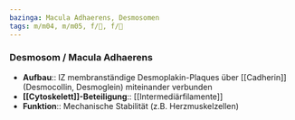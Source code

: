 ```yaml
---
bazinga: Macula Adhaerens, Desmosomen
tags: m/m04, m/m05, f/🔬, f/🧪
---
```

### Desmosom / Macula Adhaerens
- **Aufbau**:: IZ membranständige Desmoplakin-Plaques über [[Cadherin]] (Desmocollin, Desmoglein) miteinander verbunden
- **[[Cytoskelett]]-Beteiligung**:: [[Intermediärfilamente]]
- **Funktion**:: Mechanische Stabilität (z.B. Herzmuskelzellen)